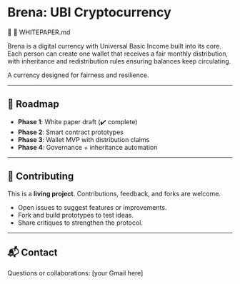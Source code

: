 # Brena: UBI Cryptocurrency

📄 📄 WHITEPAPER.md

Brena is a digital currency with Universal Basic Income built into its core.  
Each person can create one wallet that receives a fair monthly distribution,  
with inheritance and redistribution rules ensuring balances keep circulating.  

A currency designed for fairness and resilience.

---

## 🚀 Roadmap
- **Phase 1**: White paper draft (✔️ complete)  
- **Phase 2**: Smart contract prototypes  
- **Phase 3**: Wallet MVP with distribution claims  
- **Phase 4**: Governance + inheritance automation  

---

## 🤝 Contributing
This is a **living project**. Contributions, feedback, and forks are welcome.  
- Open issues to suggest features or improvements.  
- Fork and build prototypes to test ideas.  
- Share critiques to strengthen the protocol.  

---

## 📬 Contact
Questions or collaborations: [your Gmail here]  
